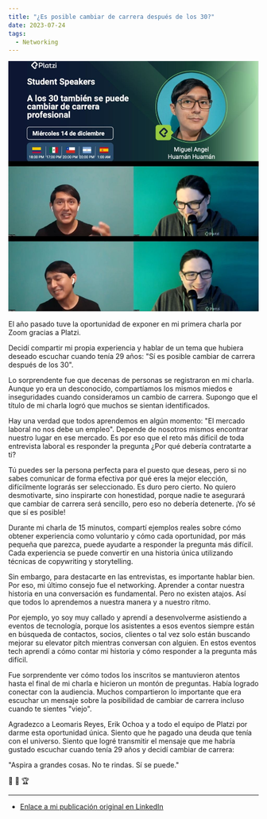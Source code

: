 ```yaml
---
title: "¿Es posible cambiar de carrera después de los 30?"
date: 2023-07-24
tags:
  - Networking
---
```


![Platzi - Student speakers 2022](images/platzi-student-speakers-2022.jpg)

El año pasado tuve la oportunidad de exponer en mi primera charla por Zoom gracias a Platzi.

Decidí compartir mi propia experiencia y hablar de un tema que hubiera deseado escuchar cuando tenía 29 años: "Sí es posible cambiar de carrera después de los 30".

Lo sorprendente fue que decenas de personas se registraron en mi charla. Aunque yo era un desconocido, compartíamos los mismos miedos e inseguridades cuando consideramos un cambio de carrera. Supongo que el título de mi charla logró que muchos se sientan identificados.

Hay una verdad que todos aprendemos en algún momento: "El mercado laboral no nos debe un empleo". Depende de nosotros mismos encontrar nuestro lugar en ese mercado. Es por eso que el reto más difícil de toda entrevista laboral es responder la pregunta ¿Por qué debería contratarte a ti?

Tú puedes ser la persona perfecta para el puesto que deseas, pero si no sabes comunicar de forma efectiva por qué eres la mejor elección, difícilmente lograrás ser seleccionado. Es duro pero cierto. No quiero desmotivarte, sino inspirarte con honestidad, porque nadie te asegurará que cambiar de carrera será sencillo, pero eso no debería detenerte. ¡Yo sé que sí es posible!

Durante mi charla de 15 minutos, compartí ejemplos reales sobre cómo obtener experiencia como voluntario y cómo cada oportunidad, por más pequeña que parezca, puede ayudarte a responder la pregunta más difícil. Cada experiencia se puede convertir en una historia única utilizando técnicas de copywriting y storytelling.

Sin embargo, para destacarte en las entrevistas, es importante hablar bien. Por eso, mi último consejo fue el networking. Aprender a contar nuestra historia en una conversación es fundamental. Pero no existen atajos. Así que todos lo aprendemos a nuestra manera y a nuestro ritmo.

Por ejemplo, yo soy muy callado y aprendí a desenvolverme asistiendo a eventos de tecnología, porque los asistentes a esos eventos siempre están en búsqueda de contactos, socios, clientes o tal vez solo están buscando mejorar su elevator pitch mientras conversan con alguien. En estos eventos tech aprendí a cómo contar mi historia y cómo responder a la pregunta más difícil.

Fue sorprendente ver cómo todos los inscritos se mantuvieron atentos hasta el final de mi charla e hicieron un montón de preguntas. Había logrado conectar con la audiencia. Muchos compartieron lo importante que era escuchar un mensaje sobre la posibilidad de cambiar de carrera incluso cuando te sientes "viejo".

Agradezco a Leomaris Reyes, Erik Ochoa y a todo el equipo de Platzi por darme esta oportunidad única. Siento que he pagado una deuda que tenía con el universo. Siento que logré transmitir el mensaje que me habría gustado escuchar cuando tenía 29 años y decidí cambiar de carrera:

"Aspira a grandes cosas. No te rindas. Sí se puede."

🤩 🚀 🏆

---

- [Enlace a mi publicación original en LinkedIn](https://www.linkedin.com/feed/update/urn:li:activity:7089242839364030464/)
